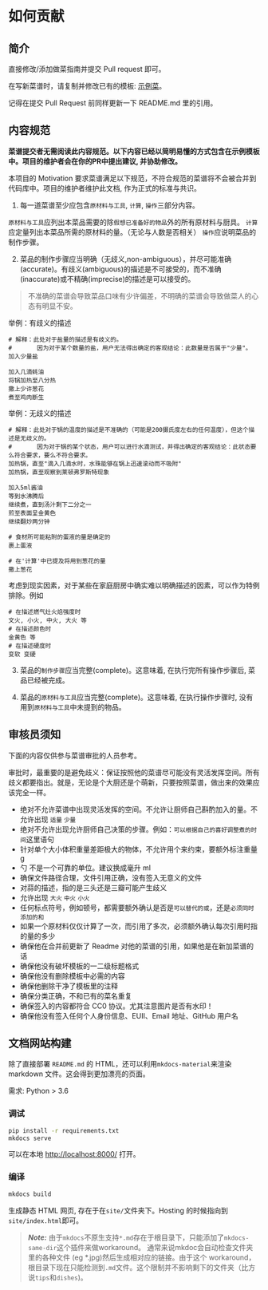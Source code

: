 # 如何贡献

## 简介

直接修改/添加做菜指南并提交 Pull request 即可。

在写新菜谱时，请复制并修改已有的模板: [示例菜](./dishes/template/示例菜/示例菜.md)。

记得在提交 Pull Request 前同样更新一下 README.md 里的引用。

## 内容规范

**菜谱提交者无需阅读此内容规范。以下内容已经以简明易懂的方式包含在示例模板中。项目的维护者会在你的PR中提出建议, 并协助修改。**

本项目的 Motivation 要求菜谱满足以下规范，不符合规范的菜谱将不会被合并到代码库中。项目的维护者维护此文档, 作为正式的标准与共识。

1. 每一道菜谱至少应包含`原材料与工具`, `计算`, `操作`三部分内容。

`原材料与工具`应列出本菜品需要的除`假想已准备好的物品`外的所有原材料与厨具。
`计算`应定量列出本菜品所需的原材料的量。（无论与人数是否相关）
`操作`应说明菜品的制作步骤。

2. 菜品的制作步骤应当明确（无歧义,non-ambiguous），并尽可能准确(accurate)。有歧义(ambiguous)的描述是不可接受的，而不准确(inaccurate)或不精确(imprecise)的描述是可以接受的。

> 不准确的菜谱会导致菜品口味有少许偏差，不明确的菜谱会导致做菜人的心态有明显不安。

举例：有歧义的描述

```
# 解释：此处对于盐量的描述是有歧义的。
#       因为对于某个数量的盐，用户无法得出确定的客观结论：此数量是否属于"少量"。
加入少量盐

加入几滴蚝油
将锅加热至八分热
撒上少许葱花
煮至鸡肉断生
```

举例：无歧义的描述

```
# 解释：此处对于锅的温度的描述是不准确的（可能是200摄氏度左右的任何温度），但这个描述是无歧义的。
#       因为对于锅的某个状态，用户可以进行水滴测试，并得出确定的客观结论：此状态要么符合要求，要么不符合要求。
加热锅，直至"滴入几滴水时，水珠能够在锅上迅速滚动而不吸附"
加热锅，直至观察到莱顿弗罗斯特现象

加入5ml酱油
等到水沸腾后
继续煮，直到汤汁剩下二分之一
煎至表面呈金黄色
继续翻炒两分钟

# 食材所可能粘附的蛋液的量是确定的
裹上蛋液

# 在'计算'中已提及将用到葱花的量
撒上葱花
```

考虑到现实因素，对于某些在家庭厨房中确实难以明确描述的因素，可以作为特例排除。例如

```
# 在描述燃气灶火焰强度时
文火, 小火, 中火, 大火 等
# 在描述颜色时
金黄色 等
# 在描述硬度时
变软 变硬
```

3. 菜品的`制作步骤`应当完整(complete)。这意味着, 在执行完所有操作步骤后, 菜品已经被完成。

4. 菜品的`原材料与工具`应当完整(complete)。这意味着, 在执行操作步骤时, 没有用到`原材料与工具`中未提到的物品。

## 审核员须知

下面的内容仅供参与菜谱审批的人员参考。

审批时，最重要的是避免歧义：保证按照他的菜谱尽可能没有灵活发挥空间。所有歧义都要指出。就是，无论是个大厨还是个萌新，只要按照菜谱，做出来的效果应该完全一样。

- 绝对不允许菜谱中出现灵活发挥的空间。不允许让厨师自己斟酌加入的量。不允许出现 `适量` `少量`
- 绝对不允许出现允许厨师自己决策的步骤。例如：`可以根据自己的喜好调整煮的时间`这里语句
- 针对单个大小体积重量差距极大的物体，不允许用个来约束，要额外标注重量 g
- 勺 不是一个可靠的单位。建议换成毫升 ml
- 确保文件路径合理，文件引用正确，没有签入无意义的文件
- 对蒜的描述，指的是三头还是三瓣可能产生歧义
- 允许出现 `大火` `中火` `小火`
- 任何标点符号，例如顿号，都需要额外确认是否是`可以替代的或`，还是`必须同时添加的和`
- 如果一个原材料仅仅计算了一次，而引用了多次，必须额外确认每次引用时指的量的多少
- 确保他在合并前更新了 Readme 对他的菜谱的引用，如果他是在新加菜谱的话
- 确保他没有破坏模板的一二级标题格式
- 确保他没有删除模板中必需的内容
- 确保他删除干净了模板里的注释
- 确保分类正确，不和已有的菜名重复
- 确保签入的内容都符合 CC0 协议。尤其注意图片是否有水印！
- 确保他没有签入任何个人身份信息、EUII、Email 地址、GitHub 用户名

## 文档网站构建

除了直接部署 `README.md` 的 HTML，还可以利用`mkdocs-material`来渲染 markdown 文件。这会得到更加漂亮的页面。

需求: Python > 3.6

### 调试

```bash
pip install -r requirements.txt
mkdocs serve
```

可以在本地 <http://localhost:8000/> 打开。

### 编译

```bash
mkdocs build
```

生成静态 HTML 网页, 存在于在`site/`文件夹下。Hosting 的时候指向到`site/index.html`即可。

> **_Note:_** 
> 由于`mkdocs`不原生支持`*.md`存在于根目录下，只能添加了`mkdocs-same-dir`这个插件来做workaround。
> 通常来说mkdoc会自动检查文件夹里的各种文件 (eg *.jpg)然后生成相对应的链接。由于这个
> workaround，根目录下现在只能检测到`.md`文件。这个限制并不影响剩下的文件夹（比方说`tips`和`dishes`)。

